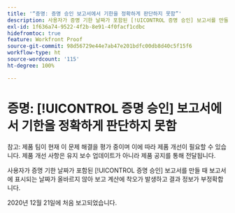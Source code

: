 ```yaml
---
title: '“증명: 증명 승인 보고서에서 기한을 정확하게 판단하지 못함”'
description: 사용자가 증명 기한 날짜가 포함된 [!UICONTROL 증명 승인] 보고서를 만들 때 보고서에 표시되는 날짜가 올바르지 않아 보고 계산에 착오가 발생하고 결과 정보가 부정확합니다.
exl-id: 1f636a74-9522-4f2b-8e91-4f0facf1cdbc
hidefromtoc: true
feature: Workfront Proof
source-git-commit: 98d56729e44e7ab47e201bdfc00db8d40c5f15f6
workflow-type: ht
source-wordcount: '115'
ht-degree: 100%

---
```


# 증명: [!UICONTROL 증명 승인] 보고서에서 기한을 정확하게 판단하지 못함

<!--Converted to story-->

참고: 제품 팀이 현재 이 문제 해결을 평가 중이며 이에 따라 제품 개선이 필요할 수 있습니다. 제품 개선 사항은 유지 보수 업데이트가 아니라 제품 공지를 통해 전달됩니다.

사용자가 증명 기한 날짜가 포함된 [!UICONTROL 증명 승인] 보고서를 만들 때 보고서에 표시되는 날짜가 올바르지 않아 보고 계산에 착오가 발생하고 결과 정보가 부정확합니다.

2020년 12월 21일에 처음 보고되었습니다.
